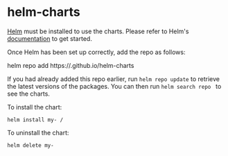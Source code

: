 # helm-charts
[Helm](https://helm.sh) must be installed to use the charts.  Please refer to
Helm's [documentation](https://helm.sh/docs) to get started.

Once Helm has been set up correctly, add the repo as follows:

helm repo add  https://.github.io/helm-charts

If you had already added this repo earlier, run `helm repo update` to retrieve
the latest versions of the packages.  You can then run `helm search repo
` to see the charts.

To install the  chart:

    helm install my- /

To uninstall the chart:

    helm delete my-
